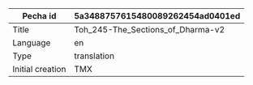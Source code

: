 |Pecha id | 5a3488757615480089262454ad0401ed
| --- | --- 
|Title | Toh_245-The_Sections_of_Dharma-v2 
|Language | en
|Type | translation
|Initial creation | TMX
